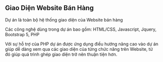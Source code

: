 ## Giao Diện Website Bán Hàng
<p>Dự án là toàn bộ hệ thống giao diện của Website bán hàng</p>
<p>Các công nghệ dùng trong dự án bao gồm: HTML/CSS, Javascript, Jquery, Bootstrap 5, PHP</p>
<p>Với sự hỗ trợ của PHP dự án được ứng dụng điều hướng nâng cao vào dự án giúp dễ dàng xem qua các giao diện của từng chức năng trên Website, từ đó giúp quá trình ghép giao diện trở nên thuận tiện hơn.</p>
